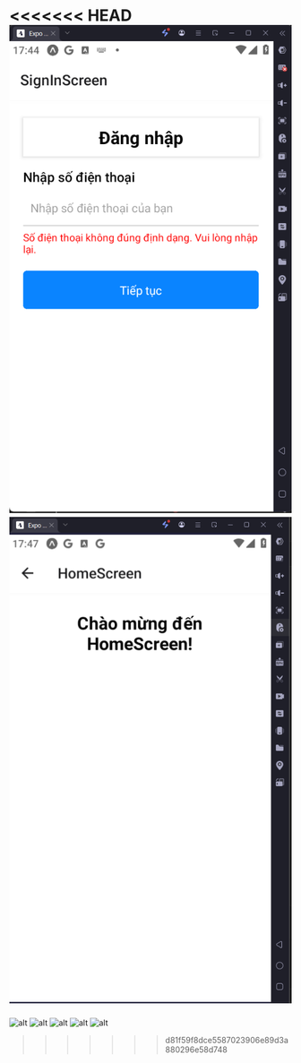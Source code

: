 <<<<<<< HEAD
![alt](b21.png)
![alt](b22.png)
=======
![alt](bt21.png)
![alt](bt22.png)
![alt](bt23.png)
![alt](bt24.png)
![alt](bt25.png)
>>>>>>> d81f59f8dce5587023906e89d3a880296e58d748
